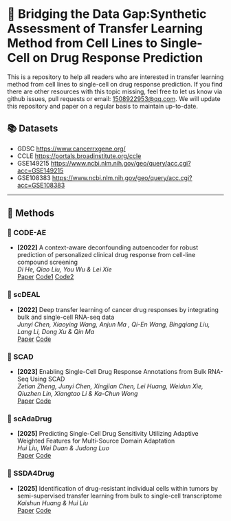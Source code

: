# 📘 Bridging the Data Gap:Synthetic Assessment of Transfer Learning Method from Cell Lines to Single-Cell on Drug Response Prediction
This is a repository to help all readers who are interested in transfer learning method from cell lines to single-cell on drug response prediction. If you find there are other resources with this topic missing, feel free to let us know via github issues, pull requests or email: 1508922953@qq.com. We will update this repository and paper on a regular basis to maintain up-to-date.
## 📚 Datasets

- GDSC https://www.cancerrxgene.org/ 
- CCLE https://portals.broadinstitute.org/ccle
- GSE149215 https://www.ncbi.nlm.nih.gov/geo/query/acc.cgi?acc=GSE149215
- GSE108383 https://www.ncbi.nlm.nih.gov/geo/query/acc.cgi?acc=GSE108383

---

## 🧠 Methods

### 🔬 CODE-AE

- **[2022]** A context-aware deconfounding autoencoder for robust prediction of personalized clinical drug response from cell-line compound screening  
  *Di He, Qiao Liu, You Wu & Lei Xie*  
  [Paper](https://www.nature.com/articles/s42256-022-00541-0)
  [Code1](https://doi.org/10.5281/zenodo.7027757)
  [Code2](https://doi.org/10.24433/CO.4762159.v1)

### 🔬 scDEAL

- **[2022]** Deep transfer learning of cancer drug responses by integrating bulk and single-cell RNA-seq data  
  *Junyi Chen, Xiaoying Wang, Anjun Ma , Qi-En Wang, Bingqiang Liu, Lang Li, Dong Xu  & Qin Ma*  
  [Paper](https://www.nature.com/articles/s41467-022-34277-7) 
  [Code](https://github.com/OSU-BMBL/scDEAL)

### 🔬 SCAD

- **[2023]** Enabling Single-Cell Drug Response Annotations from Bulk RNA-Seq Using SCAD  
  *Zetian Zheng, Junyi Chen, Xingjian Chen, Lei Huang, Weidun Xie, Qiuzhen Lin, Xiangtao Li & Ka-Chun Wong*  
  [Paper](https://advanced.onlinelibrary.wiley.com/doi/full/10.1002/advs.202204113) 
  [Code](https://github.com/CompBioT/SCAD)

### 🔬 scAdaDrug

- **[2025]** Predicting Single-Cell Drug Sensitivity Utilizing Adaptive Weighted Features for Multi-Source Domain Adaptation  
  *Hui Liu, Wei Duan & Judong Luo*  
  [Paper](https://ieeexplore.ieee.org/abstract/document/10935614) 
  [Code](https://github.com/hliulab/scAdaDrug)

### 🔬 SSDA4Drug

- **[2025]** Identification of drug-resistant individual cells within tumors by semi-supervised transfer learning from bulk to single-cell transcriptome  
  *Kaishun Huang & Hui Liu*  
  [Paper](https://www.nature.com/articles/s42003-025-07959-3) 
  [Code](https://github.com/hliulab/SSDA4Drug)

